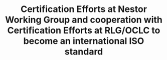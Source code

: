 ---
abstract: null
creators:
- Christian Keitel
date: null
document_url: https://services.phaidra.univie.ac.at/api/object/o:294503/download
grand_parent: iPRES
institutions: []
keywords:
- beijing
landing_page_url: https://phaidra.univie.ac.at/o:294503
language: eng
layout: publication
license: CC BY-SA 3.0 AT
notes_url: null
parent: iPRES 2007
publication_type: presentation
size: 129781
slides_url: null
source_name: iPRES
stream_url: null
title: Certification Efforts at Nestor Working Group and cooperation with Certification
  Efforts at RLG/OCLC to become an international ISO standard
year: 2007
---